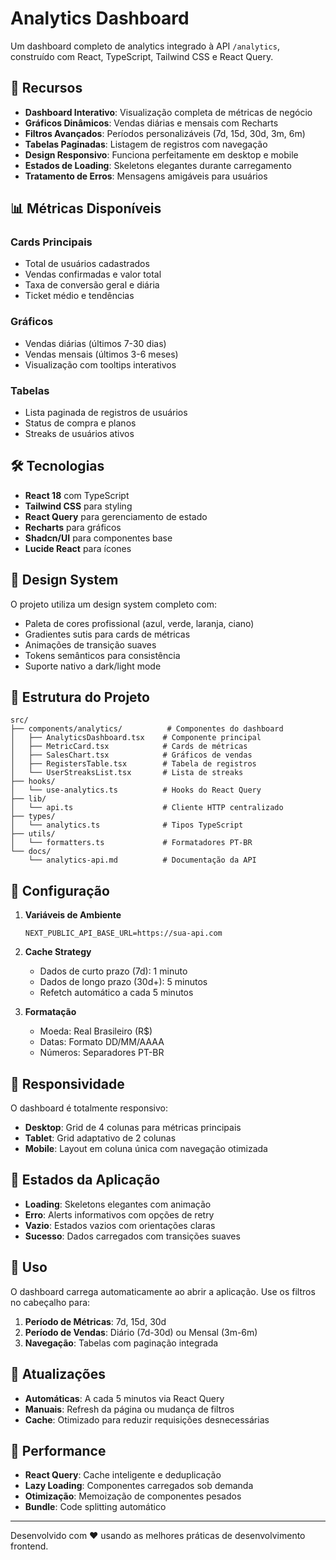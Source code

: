# Analytics Dashboard

Um dashboard completo de analytics integrado à API `/analytics`, construído com React, TypeScript, Tailwind CSS e React Query.

## 🚀 Recursos

- **Dashboard Interativo**: Visualização completa de métricas de negócio
- **Gráficos Dinâmicos**: Vendas diárias e mensais com Recharts  
- **Filtros Avançados**: Períodos personalizáveis (7d, 15d, 30d, 3m, 6m)
- **Tabelas Paginadas**: Listagem de registros com navegação
- **Design Responsivo**: Funciona perfeitamente em desktop e mobile
- **Estados de Loading**: Skeletons elegantes durante carregamento
- **Tratamento de Erros**: Mensagens amigáveis para usuários

## 📊 Métricas Disponíveis

### Cards Principais
- Total de usuários cadastrados
- Vendas confirmadas e valor total
- Taxa de conversão geral e diária
- Ticket médio e tendências

### Gráficos
- Vendas diárias (últimos 7-30 dias)
- Vendas mensais (últimos 3-6 meses)
- Visualização com tooltips interativos

### Tabelas
- Lista paginada de registros de usuários
- Status de compra e planos
- Streaks de usuários ativos

## 🛠️ Tecnologias

- **React 18** com TypeScript
- **Tailwind CSS** para styling
- **React Query** para gerenciamento de estado
- **Recharts** para gráficos
- **Shadcn/UI** para componentes base
- **Lucide React** para ícones

## 🎨 Design System

O projeto utiliza um design system completo com:
- Paleta de cores profissional (azul, verde, laranja, ciano)
- Gradientes sutis para cards de métricas
- Animações de transição suaves
- Tokens semânticos para consistência
- Suporte nativo a dark/light mode

## 📁 Estrutura do Projeto

```
src/
├── components/analytics/          # Componentes do dashboard
│   ├── AnalyticsDashboard.tsx    # Componente principal
│   ├── MetricCard.tsx            # Cards de métricas
│   ├── SalesChart.tsx            # Gráficos de vendas
│   ├── RegistersTable.tsx        # Tabela de registros
│   └── UserStreaksList.tsx       # Lista de streaks
├── hooks/
│   └── use-analytics.ts          # Hooks do React Query
├── lib/
│   └── api.ts                    # Cliente HTTP centralizado
├── types/
│   └── analytics.ts              # Tipos TypeScript
├── utils/
│   └── formatters.ts             # Formatadores PT-BR
└── docs/
    └── analytics-api.md          # Documentação da API
```

## 🔧 Configuração

1. **Variáveis de Ambiente**
   ```env
   NEXT_PUBLIC_API_BASE_URL=https://sua-api.com
   ```

2. **Cache Strategy**
   - Dados de curto prazo (7d): 1 minuto
   - Dados de longo prazo (30d+): 5 minutos
   - Refetch automático a cada 5 minutos

3. **Formatação**
   - Moeda: Real Brasileiro (R$)
   - Datas: Formato DD/MM/AAAA
   - Números: Separadores PT-BR

## 📱 Responsividade

O dashboard é totalmente responsivo:
- **Desktop**: Grid de 4 colunas para métricas principais
- **Tablet**: Grid adaptativo de 2 colunas
- **Mobile**: Layout em coluna única com navegação otimizada

## 🚦 Estados da Aplicação

- **Loading**: Skeletons elegantes com animação
- **Erro**: Alerts informativos com opções de retry
- **Vazio**: Estados vazios com orientações claras
- **Sucesso**: Dados carregados com transições suaves

## 📖 Uso

O dashboard carrega automaticamente ao abrir a aplicação. Use os filtros no cabeçalho para:

1. **Período de Métricas**: 7d, 15d, 30d
2. **Período de Vendas**: Diário (7d-30d) ou Mensal (3m-6m)
3. **Navegação**: Tabelas com paginação integrada

## 🔄 Atualizações

- **Automáticas**: A cada 5 minutos via React Query
- **Manuais**: Refresh da página ou mudança de filtros
- **Cache**: Otimizado para reduzir requisições desnecessárias

## 🎯 Performance

- **React Query**: Cache inteligente e deduplicação
- **Lazy Loading**: Componentes carregados sob demanda
- **Otimização**: Memoização de componentes pesados
- **Bundle**: Code splitting automático

---

Desenvolvido com ❤️ usando as melhores práticas de desenvolvimento frontend.
